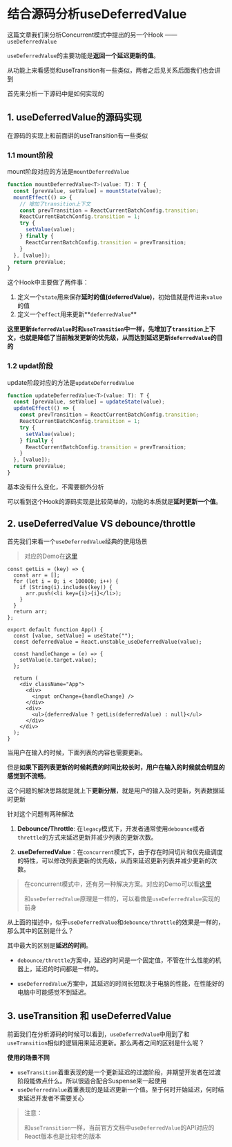 # 结合源码分析useDeferredValue

这篇文章我们来分析Concurrent模式中提出的另一个Hook —— `useDeferredValue`

`useDeferredValue`的主要功能是**返回一个延迟更新的值**。

从功能上来看感觉和useTransition有一些类似，两者之后见关系后面我们也会讲到

首先来分析一下源码中是如何实现的



## 1. useDeferredValue的源码实现

在源码的实现上和前面讲的useTransition有一些类似

### 1.1 mount阶段

mount阶段对应的方法是`mountDeferredValue`

```js
function mountDeferredValue<T>(value: T): T {
  const [prevValue, setValue] = mountState(value);
  mountEffect(() => {
    // 增加了transition上下文
    const prevTransition = ReactCurrentBatchConfig.transition;
    ReactCurrentBatchConfig.transition = 1;
    try {
      setValue(value);
    } finally {
      ReactCurrentBatchConfig.transition = prevTransition;
    }
  }, [value]);
  return prevValue;
}
```

这个Hook中主要做了两件事：

1. 定义一个`state`用来保存**延时的值(deferredValue)**，初始值就是传进来`value`的值
2. 定义一个`effect`用来更新**`deferredValue`**

**这里更新`deferredValue`时和`useTransition`中一样，先增加了`transition`上下文，也就是降低了当前触发更新的优先级，从而达到延迟更新`deferredValue`的目的**



### 1.2 updat阶段

update阶段对应的方法是`updateDeferredValue`

```js
function updateDeferredValue<T>(value: T): T {
  const [prevValue, setValue] = updateState(value);
  updateEffect(() => {
    const prevTransition = ReactCurrentBatchConfig.transition;
    ReactCurrentBatchConfig.transition = 1;
    try {
      setValue(value);
    } finally {
      ReactCurrentBatchConfig.transition = prevTransition;
    }
  }, [value]);
  return prevValue;
}
```

基本没有什么变化，不需要额外分析



可以看到这个Hook的源码实现是比较简单的，功能的本质就是**延时更新一个值**。



## 2. useDeferredValue VS debounce/throttle

首先我们来看一个`useDeferredValue`经典的使用场景

> 对应的Demo在[这里](https://codesandbox.io/s/usedeferredvalue-4m6ph?file=/src/App.js)

```react
const getLis = (key) => {
  const arr = [];
  for (let i = 0; i < 100000; i++) {
    if (String(i).includes(key)) {
      arr.push(<li key={i}>{i}</li>);
    }
  }
  return arr;
};

export default function App() {
  const [value, setValue] = useState("");
  const deferredValue = React.unstable_useDeferredValue(value);

  const handleChange = (e) => {
    setValue(e.target.value);
  };

  return (
    <div className="App">
      <div>
        <input onChange={handleChange} />
      </div>
      <div>
        <ul>{deferredValue ? getLis(deferredValue) : null}</ul>
      </div>
    </div>
  );
}
```

当用户在输入的时候，下面列表的内容也需要更新。

但是**如果下面列表更新的时候耗费的时间比较长时，用户在输入的时候就会明显的感觉到不流畅**。

这个问题的解决思路就是就上下**更新分层**，就是用户的输入及时更新，列表数据延时更新

针对这个问题有两种解法

1. **Debounce/Throttle**: 在`legacy`模式下，开发者通常使用`debounce`或者`threttle`的方式来延迟更新并减少列表的更新次数。

2. **useDeferredValue**：在`concurrent`模式下，由于存在时间切片和优先级调度的特性，可以修改列表更新的优先级，从而来延迟更新列表并减少更新的次数。

   

> 在concurrent模式中，还有另一种解决方案。对应的Demo可以看[这里](https://github.com/careyke/hello-react-code/blob/master/src/useDeferredValue/ConcurrentListNotUseDeferredValue.tsx)
>
> 和`useDeferredValue`原理是一样的，可以看做是`useDeferredValue`实现的前身



从上面的描述中，似乎`useDeferredValue`和`debounce/throttle`的效果是一样的，那么其中的区别是什么？

其中最大的区别是**延迟的时间**。

- `debounce/throttle`方案中，延迟的时间是一个固定值，不管在什么性能的机器上，延迟的时间都是一样的。

- `useDeferredValue`方案中，其延迟的时间长短取决于电脑的性能，在性能好的电脑中可能感觉不到延迟。



## 3. useTransition 和 useDeferredValue

前面我们在分析源码的时候可以看到，`useDeferredValue`中用到了和`useTransition`相似的逻辑用来延迟更新。那么两者之间的区别是什么呢？

**使用的场景不同**

- `useTransition`着重表现的是一个更新延迟的过渡阶段，并期望开发者在过渡阶段能做点什么。所以很适合配合Suspense来一起使用
- `useDeferredValue`着重表现的是延迟更新一个值。至于何时开始延迟，何时结束延迟开发者不需要关心



> 注意：
>
> 和`useTransition`一样，当前官方文档中`useDeferredValue`的API对应的React版本也是比较老的版本


